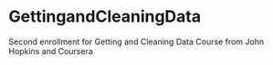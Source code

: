 GettingandCleaningData
======================

Second enrollment for Getting and Cleaning Data Course from John Hopkins and Coursera
